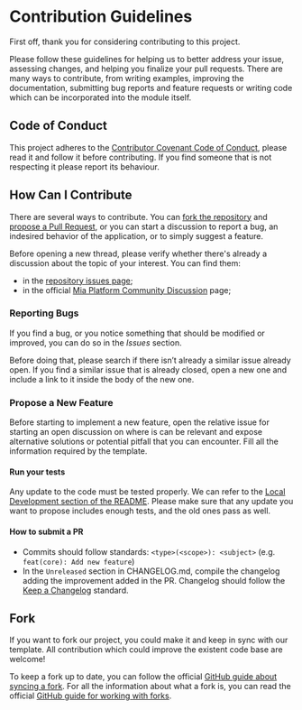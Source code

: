 # Contribution Guidelines

First off, thank you for considering contributing to this project.

Please follow these guidelines for helping us to better address your issue, assessing changes, and helping you finalize
your pull requests. There are many ways to contribute, from writing examples, improving the documentation, submitting
bug reports and feature requests or writing code which can be incorporated into the module itself.

## Code of Conduct

This project adheres to the [Contributor Covenant Code of Conduct](./CODE_OF_CONDUCT.md), please read it and follow it
before contributing. If you find someone that is not respecting it please report its behaviour.

## How Can I Contribute

There are several ways to contribute. You can [fork the repository] and [propose a Pull Request],
or you can start a discussion to report a bug, an indesired behavior of the application, or to simply suggest a feature.

Before opening a new thread, please verify whether there's already a discussion about the topic of your interest.
You can find them:

* in the [repository issues page];
* in the official [Mia Platform Community Discussion] page;

### Reporting Bugs

If you find a bug, or you notice something that should be modified or improved, you can do so in the *Issues* section.

Before doing that, please search if there isn’t already a similar issue already open. If you find a similar issue
that is already closed, open a new one and include a link to it inside the body of the new one.

### Propose a New Feature

Before starting to implement a new feature, open the relative issue for starting an open discussion on where is can be
relevant and expose alternative solutions or potential pitfall that you can encounter. Fill all the information required
by the template.

#### Run your tests

Any update to the code must be tested properly. We can refer to the [Local Development section of the README].
Please make sure that any update you want to propose includes enough tests, and the old ones pass as well.

#### How to submit a PR

* Commits should follow standards: `<type>(<scope>): <subject>` (e.g. `feat(core): Add new feature`)
* In the `Unreleased` section in CHANGELOG.md, compile the changelog adding the improvement added in the PR.
  Changelog should follow the [Keep a Changelog] standard.

## Fork

If you want to fork our project, you could make it and keep in sync with our template.
All contribution which could improve the existent code base are welcome!

To keep a fork up to date, you can follow the official [GitHub guide about syncing a fork]. For all the information
about what a fork is, you can read the official [GitHub guide for working with forks].

[fork the repository]: #fork
[propose a Pull Request]: ./CONTRIBUTING.md#how-to-submit-a-pr
[Local Development section of the README]: ./README.md#local-development

[repository issues page]: https://github.com/mia-platform/crud-service/issues
[Mia Platform Community Discussion]: https://github.com/mia-platform/community/discussions

[GitHub guide about syncing a fork]: https://docs.github.com/en/github/collaborating-with-issues-and-pull-requests/syncing-a-fork
[GitHub guide for working with forks]: https://docs.github.com/en/github/collaborating-with-issues-and-pull-requests/working-with-forks

[Keep a Changelog]: https://keepachangelog.com/en/1.1.0/
